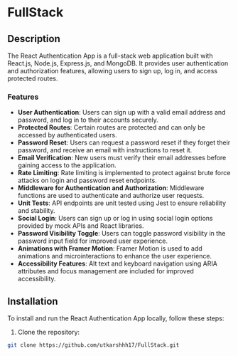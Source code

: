 # FullStack

## Description

The React Authentication App is a full-stack web application built with React.js, Node.js, Express.js, and MongoDB. It provides user authentication and authorization features, allowing users to sign up, log in, and access protected routes.

### Features

- **User Authentication**: Users can sign up with a valid email address and password, and log in to their accounts securely.
- **Protected Routes**: Certain routes are protected and can only be accessed by authenticated users.
- **Password Reset**: Users can request a password reset if they forget their password, and receive an email with instructions to reset it.
- **Email Verification**: New users must verify their email addresses before gaining access to the application.
- **Rate Limiting**: Rate limiting is implemented to protect against brute force attacks on login and password reset endpoints.
- **Middleware for Authentication and Authorization**: Middleware functions are used to authenticate and authorize user requests.
- **Unit Tests**: API endpoints are unit tested using Jest to ensure reliability and stability.
- **Social Login**: Users can sign up or log in using social login options provided by mock APIs and React libraries.
- **Password Visibility Toggle**: Users can toggle password visibility in the password input field for improved user experience.
- **Animations with Framer Motion**: Framer Motion is used to add animations and microinteractions to enhance the user experience.
- **Accessibility Features**: Alt text and keyboard navigation using ARIA attributes and focus management are included for improved accessibility.

## Installation

To install and run the React Authentication App locally, follow these steps:

1. Clone the repository:

```bash
git clone https://github.com/utkarshhh17/FullStack.git
